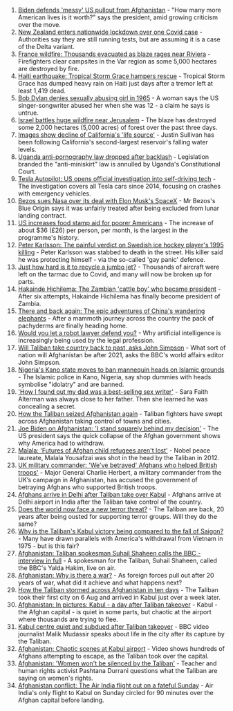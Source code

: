1. [Biden defends 'messy' US pullout from Afghanistan](https://www.bbc.co.uk/news/world-us-canada-58238497) - "How many more American lives is it worth?" says the president, amid growing criticism over the move.
2. [New Zealand enters nationwide lockdown over one Covid case](https://www.bbc.co.uk/news/world-asia-58241619) - Authorities say they are still running tests, but are assuming it is a case of the Delta variant.
3. [France wildfire: Thousands evacuated as blaze rages near Riviera](https://www.bbc.co.uk/news/world-europe-58243066) - Firefighters clear campsites in the Var region as some 5,000 hectares are destroyed by fire.
4. [Haiti earthquake: Tropical Storm Grace hampers rescue](https://www.bbc.co.uk/news/world-latin-america-58222888) - Tropical Storm Grace has dumped heavy rain on Haiti just days after a tremor left at least 1,419 dead.
5. [Bob Dylan denies sexually abusing girl in 1965](https://www.bbc.co.uk/news/entertainment-arts-58239195) - A woman says the US singer-songwriter abused her when she was 12 - a claim he says is untrue.
6. [Israel battles huge wildfire near Jerusalem](https://www.bbc.co.uk/news/world-middle-east-58243631) - The blaze has destroyed some 2,000 hectares (5,000 acres) of forest over the past three days.
7. [Images show decline of California's 'life source'](https://www.bbc.co.uk/news/world-us-canada-58232044) - Justin Sullivan has been following California's second-largest reservoir's falling water levels.
8. [Uganda anti-pornography law dropped after backlash](https://www.bbc.co.uk/news/world-africa-58235637) - Legislation branded the "anti-miniskirt" law is annulled by Uganda's Constitutional Court.
9. [Tesla Autopilot: US opens official investigation into self-driving tech](https://www.bbc.co.uk/news/technology-58232137) - The investigation covers all Tesla cars since 2014, focusing on crashes with emergency vehicles.
10. [Bezos sues Nasa over its deal with Elon Musk's SpaceX](https://www.bbc.co.uk/news/business-58235479) - Mr Bezos's Blue Origin says it was unfairly treated after being excluded from lunar landing contract.
11. [US increases food stamp aid for poorer Americans](https://www.bbc.co.uk/news/world-us-canada-58235165) - The increase of about $36 (£26) per person, per month, is the largest in the programme's history.
12. [Peter Karlsson: The painful verdict on Swedish ice hockey player's 1995 killing](https://www.bbc.co.uk/sport/ice-hockey/58101549) - Peter Karlsson was stabbed to death in the street. His killer said he was protecting himself - via the so-called 'gay panic' defence.
13. [Just how hard is it to recycle a jumbo jet?](https://www.bbc.co.uk/news/business-57983174) - Thousands of aircraft were left on the tarmac due to Covid, and many will now be broken up for parts.
14. [Hakainde Hichilema: The Zambian 'cattle boy' who became president](https://www.bbc.co.uk/news/world-africa-58229710) - After six attempts, Hakainde Hichilema has finally become president of Zambia.
15. [There and back again: The epic adventures of China's wandering elephants](https://www.bbc.co.uk/news/world-asia-china-58196663) - After a mammoth journey across the country the pack of pachyderms are finally heading home.
16. [Would you let a robot lawyer defend you?](https://www.bbc.co.uk/news/business-58158820) - Why artificial intelligence is increasingly being used by the legal profession.
17. [Will Taliban take country back to past, asks John Simpson](https://www.bbc.co.uk/news/world-58224559) - What sort of nation will Afghanistan be after 2021, asks the BBC's world affairs editor John Simpson.
18. [Nigeria's Kano state moves to ban mannequin heads on Islamic grounds](https://www.bbc.co.uk/news/world-africa-58175709) - The Islamic police in Kano, Nigeria, say shop dummies with heads symbolise "idolatry" and are banned.
19. ['How I found out my dad was a best-selling sex writer'](https://www.bbc.co.uk/news/stories-58171940) - Sara Faith Alterman was always close to her father. Then she learned he was concealing a secret.
20. [How the Taliban seized Afghanistan again](https://www.bbc.co.uk/news/world-asia-58238023) - Taliban fighters have swept across Afghanistan taking control of towns and cities.
21. [Joe Biden on Afghanistan: 'I stand squarely behind my decision'](https://www.bbc.co.uk/news/world-us-canada-58238557) - The US president says the quick collapse of the Afghan government shows why America had to withdraw.
22. [Malala: 'Futures of Afghan child refugees aren't lost'](https://www.bbc.co.uk/news/world-asia-58236327) - Nobel peace laureate, Malala Yousafzai was shot in the head by the Taliban in 2012.
23. [UK military commander: 'We've betrayed' Afghans who helped British troops'](https://www.bbc.co.uk/news/uk-58231760) - Major General Charlie Herbert, a military commander from the UK’s campaign in Afghanistan, has accused the government of betraying Afghans who supported British troops.
24. [Afghans arrive in Delhi after Taliban take over Kabul](https://www.bbc.co.uk/news/world-asia-58230068) - Afghans arrive at Delhi airport in India after the Taliban take control of the country.
25. [Does the world now face a new terror threat?](https://www.bbc.co.uk/news/world-asia-58232041) - The Taliban are back, 20 years after being ousted for supporting terror groups. Will they do the same?
26. [Why is the Taliban's Kabul victory being compared to the fall of Saigon?](https://www.bbc.co.uk/news/world-asia-58234884) - Many have drawn parallels with America's withdrawal from Vietnam in 1975 - but is this fair?
27. [Afghanistan: Taliban spokesman Suhail Shaheen calls the BBC - interview in full](https://www.bbc.co.uk/news/world-asia-58223530) - A spokesman for the Taliban, Suhail Shaheen, called the BBC's Yalda Hakim, live on air.
28. [Afghanistan: Why is there a war?](https://www.bbc.co.uk/news/world-asia-49192495) - As foreign forces pull out after 20 years of war, what did it achieve and what happens next?
29. [How the Taliban stormed across Afghanistan in ten days](https://www.bbc.co.uk/news/world-58232525) - The Taliban took their first city on 6 Aug and arrived in Kabul just over a week later.
30. [Afghanistan: In pictures: Kabul - a day after Taliban takeover](https://www.bbc.co.uk/news/in-pictures-58225117) - Kabul - the Afghan capital - is quiet in some parts, but chaotic at the airport where thousands are trying to flee.
31. [Kabul centre quiet and subdued after Taliban takeover](https://www.bbc.co.uk/news/world-asia-58232815) - BBC video journalist Malik Mudassir speaks about life in the city after its capture by the Taliban.
32. [Afghanistan: Chaotic scenes at Kabul airport](https://www.bbc.co.uk/news/world-asia-58226712) - Video shows hundreds of Afghans attempting to escape, as the Taliban took over the capital.
33. [Afghanistan: 'Women won't be silenced by the Taliban'](https://www.bbc.co.uk/news/world-asia-58230070) - Teacher and human rights activist Pashtana Durrani questions what the Taliban are saying on women's rights.
34. [Afghanistan conflict: The Air India flight out on a fateful Sunday](https://www.bbc.co.uk/news/world-asia-india-58228280) - Air India's only flight to Kabul on Sunday circled for 90 minutes over the Afghan capital before landing.

